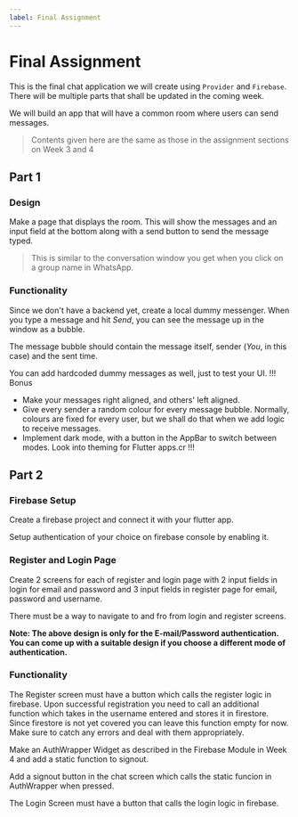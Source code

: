 ```yaml
---
label: Final Assignment
---
```


# Final Assignment

This is the final chat application we will create using `Provider` and `Firebase`. There will be multiple parts that shall be updated in the coming week.

We will build an app that will have a common room where users can send messages.

> Contents given here are the same as those in the assignment sections on Week 3 and 4

## Part 1

### Design

Make a page that displays the room. This will show the messages and an input field at the bottom along with a send button to send the message typed.

> This is similar to the conversation window you get when you click on a group name in WhatsApp.

### Functionality

Since we don't have a backend yet, create a local dummy messenger. When you type a message and hit _Send_, you can see the message up in the window as a bubble.

The message bubble should contain the message itself, sender (_You_, in this case) and the sent time.

You can add hardcoded dummy messages as well, just to test your UI.
!!! Bonus

- Make your messages right aligned, and others' left aligned.
- Give every sender a random colour for every message bubble. Normally, colours are fixed for every user, but we shall do that when we add logic to receive messages.
- Implement dark mode, with a button in the AppBar to switch between modes. Look into theming for Flutter apps.cr
!!! 

## Part 2

### Firebase Setup

Create a firebase project and connect it with your flutter app.

Setup authentication of your choice on firebase console by enabling it.

### Register and Login Page

Create 2 screens for each of register and login page with 2 input fields in login for email and password and 3 input fields in register page for email, password and username.

There must be a way to navigate to and fro from login and register screens.

**Note: The above design is only for the E-mail/Password authentication. You can come up with a suitable design if you choose a different mode of authentication.**

### Functionality

The Register screen must have a button which calls the register logic in firebase. Upon successful registration you need to call an additional function which takes in the username entered and stores it in firestore. Since firestore is not yet covered you can leave this function empty for now.
Make sure to catch any errors and deal with them appropriately.

Make an AuthWrapper Widget as described in the Firebase Module in Week 4 and add a static function to signout.

Add a signout button in the chat screen which calls the static funcion in AuthWrapper when pressed.

The Login Screen must have a button that calls the login logic in firebase.